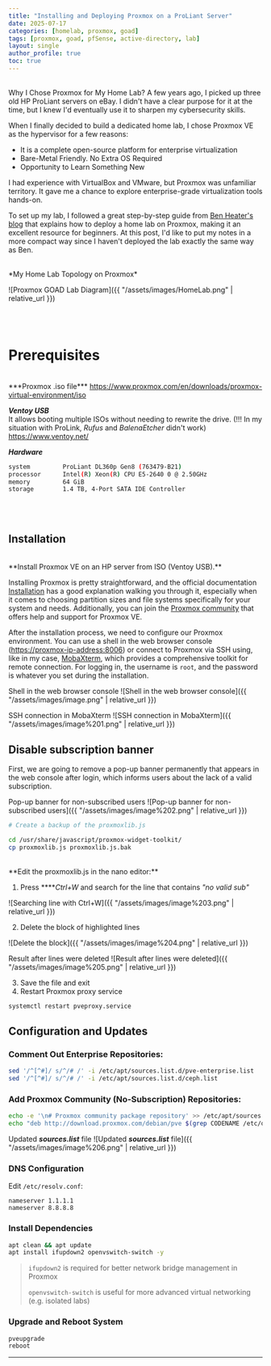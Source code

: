 ```yaml
---
title: "Installing and Deploying Proxmox on a ProLiant Server"
date: 2025-07-17
categories: [homelab, proxmox, goad]
tags: [proxmox, goad, pfSense, active-directory, lab]
layout: single
author_profile: true
toc: true
---
```

<br>
Why I Chose Proxmox for My Home Lab? A few years ago, I picked up three old HP ProLiant servers on eBay. I didn't have a clear purpose for it at the time, but I knew I'd eventually use it to sharpen my cybersecurity skills.

When I finally decided to build a dedicated home lab, I chose Proxmox VE as the hypervisor for a few reasons:
- It is a complete open-source platform for enterprise virtualization
- Bare-Metal Friendly. No Extra OS Required
- Opportunity to Learn Something New

I had experience with VirtualBox and VMware, but Proxmox was unfamiliar territory. It gave me a chance to explore enterprise-grade virtualization tools hands-on.

To set up my lab, I followed a great step-by-step guide from <a href="https://benheater.com/proxmox-laptop-cybersecurity-lab/" target="_blank" rel="noopener">Ben Heater's blog</a> that explains how to deploy a home lab on Proxmox, making it an excellent resource for beginners. At this post, I'd like to put my notes in a more compact way since I haven't deployed the lab exactly the same way as Ben.

<br>
*My Home Lab Topology on Proxmox*

![Proxmox GOAD Lab Diagram]({{ "/assets/images/HomeLab.png" | relative_url }})

<br><br>

# **Prerequisites**
<br>
***Proxmox .iso file*** 
<a href="https://www.proxmox.com/en/downloads/proxmox-virtual-environment/iso" target="_blank" rel="noopener">https://www.proxmox.com/en/downloads/proxmox-virtual-environment/iso</a><br>

***Ventoy USB*** <br>
It allows booting multiple ISOs without needing to rewrite the drive. (!!! In my situation with ProLink, *Rufus* and *BalenaEtcher* didn't work) 
<a href="https://www.ventoy.net/" target="_blank" rel="noopener">https://www.ventoy.net/</a>
<br>

***Hardware***

```bash
system         ProLiant DL360p Gen8 (763479-B21)
processor      Intel(R) Xeon(R) CPU E5-2640 0 @ 2.50GHz
memory         64 GiB 
storage        1.4 TB, 4-Port SATA IDE Controller
```

<br><br>

## **Installation**

<br>
**Install Proxmox VE on an HP server from ISO (Ventoy USB).**

Installing Proxmox is pretty straightforward, and the official documentation <a href="https://pve.proxmox.com/wiki/Installation/" target="_blank" rel="noopener">Installation</a> has a good explanation walking you through it, especially when it comes to choosing partition sizes and file systems specifically for your system and needs. Additionally, you can join the <a href="https://forum.proxmox.com/" target="_blank" rel="noopener">Proxmox community</a> that offers help and support for Proxmox VE.

After the installation process, we need to configure our Proxmox environment. You can use a shell in the web browser console ([https://proxmox-ip-address:8006](https://proxmox-ip-address:8006/)) or connect to Proxmox via SSH using, like in my case, <a href="https://mobaxterm.mobatek.net/" target="_blank" rel="noopener">MobaXterm</a>, which provides a comprehensive toolkit for remote connection. For logging in, the username is `root`, and the password is whatever you set during the installation.

Shell in the web browser console
![Shell in the web browser console]({{ "/assets/images/image.png" | relative_url }})


SSH connection in MobaXterm
![SSH connection in MobaXterm]({{ "/assets/images/image%201.png" | relative_url }})


## Disable subscription banner

First, we are going to remove a pop-up banner permanently that appears in the web console after login, which informs users about the lack of a valid subscription.

Pop-up banner for non-subscribed users
![Pop-up banner for non-subscribed users]({{ "/assets/images/image%202.png" | relative_url }})


```bash
# Create a backup of the proxmoxlib.js

cd /usr/share/javascript/proxmox-widget-toolkit/ 
cp proxmoxlib.js proxmoxlib.js.bak
```
<br>
**Edit the proxmoxlib.js in the nano editor:**

1. Press *****Ctrl+W* and search for the line that contains *"no valid sub"*

![Searching line with Ctrl+W]({{ "/assets/images/image%203.png" | relative_url }})

2. Delete the block of highlighted lines

![Delete the block]({{ "/assets/images/image%204.png" | relative_url }})

 Result after lines were deleted
![Result after lines were deleted]({{ "/assets/images/image%205.png" | relative_url }})

3. Save the file and exit  
4. Restart Proxmox proxy service

```bash
systemctl restart pveproxy.service
```

## Configuration and Updates

### Comment Out Enterprise Repositories:

```bash
sed '/^[^#]/ s/^/# /' -i /etc/apt/sources.list.d/pve-enterprise.list
sed '/^[^#]/ s/^/# /' -i /etc/apt/sources.list.d/ceph.list
```

### Add Proxmox Community (No-Subscription) Repositories:

```bash
echo -e '\n# Proxmox community package repository' >> /etc/apt/sources.list
echo "deb http://download.proxmox.com/debian/pve $(grep CODENAME /etc/os-release | cut -d '=' -f 2) pve-no-subscription" >> /etc/apt/sources.list
```

Updated ***sources.list*** file
![Updated ***sources.list*** file]({{ "/assets/images/image%206.png" | relative_url }})


### **DNS Configuration**

Edit `/etc/resolv.conf`:

```
nameserver 1.1.1.1
nameserver 8.8.8.8
```

### **Install Dependencies**

```bash
apt clean && apt update
apt install ifupdown2 openvswitch-switch -y
```

> `ifupdown2` is required for better network bridge management in Proxmox
> 
> 
> `openvswitch-switch` is useful for more advanced virtual networking (e.g. isolated labs)
> 

### **Upgrade and Reboot System**

```bash
pveupgrade
reboot
```

---


